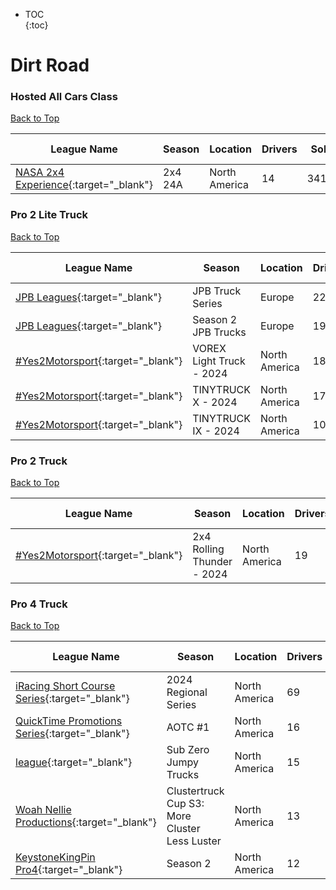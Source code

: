 * TOC  
{:toc}

# Dirt Road

### Hosted All Cars Class

[Back to Top](#)  

| League Name | Season | Location | Drivers | SoF | Setup | Upcoming Race | New York | London | Sydney |
|----------------------------------------------------------------------------------------------------------------|-------|-------------|-------|----|-----|-------------|--------|------|------|
|[NASA 2x4 Experience](https://members.iracing.com/membersite/member/LeagueView.do?league=9773){:target="_blank"} |2x4 24A |North America |14 |3419 |Fixed | | | | |

### Pro 2 Lite Truck

[Back to Top](#)  

| League Name | Season | Location | Drivers | SoF | Setup | Upcoming Race | New York | London | Sydney |
|-------------------------------------------------------------------------------------------------------------|-------------------------|-------------|-------|----|-----|-------------|--------|------|------|
|[JPB Leagues](https://members.iracing.com/membersite/member/LeagueView.do?league=10467){:target="_blank"} |JPB Truck Series |Europe |22 |2502 | | | | | |
|[JPB Leagues](https://members.iracing.com/membersite/member/LeagueView.do?league=10467){:target="_blank"} |Season 2 JPB Trucks |Europe |19 |1790 | | | | | |
|[\#Yes2Motorsport](https://members.iracing.com/membersite/member/LeagueView.do?league=5789){:target="_blank"} |VOREX Light Truck \- 2024 |North America |18 |2458 |Fixed | | | | |
|[\#Yes2Motorsport](https://members.iracing.com/membersite/member/LeagueView.do?league=5789){:target="_blank"} |TINYTRUCK X \- 2024 |North America |17 |2593 |Fixed | | | | |
|[\#Yes2Motorsport](https://members.iracing.com/membersite/member/LeagueView.do?league=5789){:target="_blank"} |TINYTRUCK IX \- 2024 |North America |10 |1956 |Fixed | | | | |

### Pro 2 Truck

[Back to Top](#)  

| League Name | Season | Location | Drivers | SoF | Setup | Upcoming Race | New York | London | Sydney |
|-------------------------------------------------------------------------------------------------------------|---------------------------|-------------|-------|----|-----|-------------|--------|------|------|
|[\#Yes2Motorsport](https://members.iracing.com/membersite/member/LeagueView.do?league=5789){:target="_blank"} |2x4 Rolling Thunder \- 2024 |North America |19 |2480 |Fixed | | | | |

### Pro 4 Truck

[Back to Top](#)  

| League Name | Season | Location | Drivers | SoF | Setup | Upcoming Race | New York | London | Sydney |
|------------------------------------------------------------------------------------------------------------------------|---------------------------------------------|-------------|-------|----|-----|-----------------|----------------------------|----------------------------|-----------------------------|
|[iRacing Short Course Series](https://members.iracing.com/membersite/member/LeagueView.do?league=3946){:target="_blank"} |2024 Regional Series |North America |69 |3179 |Open | | | | |
|[QuickTime Promotions Series](https://members.iracing.com/membersite/member/LeagueView.do?league=8389){:target="_blank"} |AOTC \#1 |North America |16 |1972 | | | | | |
|[league](https://members.iracing.com/membersite/member/LeagueView.do?league=5584){:target="_blank"} |Sub Zero Jumpy Trucks |North America |15 |1555 | | | | | |
|[Woah Nellie Productions](https://members.iracing.com/membersite/member/LeagueView.do?league=7047){:target="_blank"} |Clustertruck Cup S3: More Cluster Less Luster |North America |13 |1796 | |Fairbury Speedway |Mon, December 09 08:00PM EST |Tue, December 10 01:00AM GMT |Tue, December 10 12:00PM AEDT |
|[KeystoneKingPin Pro4](https://members.iracing.com/membersite/member/LeagueView.do?league=11414){:target="_blank"} |Season 2 |North America |12 |1370 |Both | | | | |

